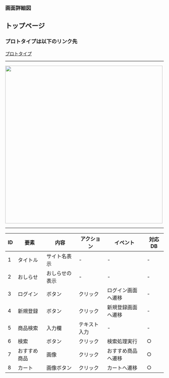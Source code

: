 ### 画面詳細図
## トップページ
### プロトタイプは以下のリンク先
[プロトタイプ]()
*****
<img src="../img/" width="500">

*****

|ID|要素|内容|アクション|イベント|対応DB|
|--|---|----|---------|-------|-------|
|1|タイトル|サイト名表示|-|-|-|
|2|おしらせ|おしらせの表示|-|-|-|
|3|ログイン|ボタン|クリック|ログイン画面へ遷移|-|
|4|新規登録|ボタン|クリック|新規登録画面へ遷移|-|
|5|商品検索|入力欄|テキスト入力|-|-|
|6|検索|ボタン|クリック|検索処理実行|○|
|7|おすすめ商品|画像|クリック|おすすめ商品へ遷移|○|
|8|カート|画像ボタン|クリック|カートへ遷移|○|
